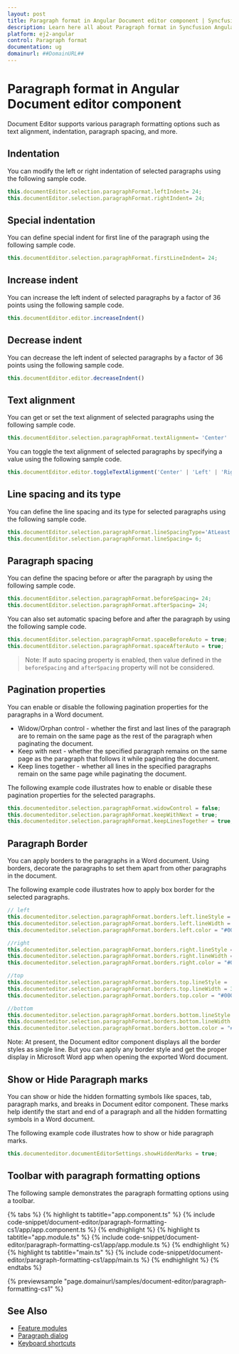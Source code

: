 ```yaml
---
layout: post
title: Paragraph format in Angular Document editor component | Syncfusion
description: Learn here all about Paragraph format in Syncfusion Angular Document editor component of Syncfusion Essential JS 2 and more.
platform: ej2-angular
control: Paragraph format 
documentation: ug
domainurl: ##DomainURL##
---
```


# Paragraph format in Angular Document editor component

Document Editor supports various paragraph formatting options such as text alignment, indentation, paragraph spacing, and more.

## Indentation

You can modify the left or right indentation of selected paragraphs using the following sample code.

```typescript
this.documentEditor.selection.paragraphFormat.leftIndent= 24;
this.documentEditor.selection.paragraphFormat.rightIndent= 24;
```

## Special indentation

You can define special indent for first line of the paragraph using the following sample code.

```typescript
this.documentEditor.selection.paragraphFormat.firstLineIndent= 24;
```

## Increase indent

You can increase the left indent of selected paragraphs by a factor of 36 points using the following sample code.

```typescript
this.documentEditor.editor.increaseIndent()
```

## Decrease indent

You can decrease the left indent of selected paragraphs by a factor of 36 points using the following sample code.

```typescript
this.documentEditor.editor.decreaseIndent()
```

## Text alignment

You can get or set the text alignment of selected paragraphs using the following sample code.

```typescript
this.documentEditor.selection.paragraphFormat.textAlignment= 'Center' | 'Left' | 'Right' | 'Justify';
```

You can toggle the text alignment of selected paragraphs by specifying a value using the following sample code.

```typescript
this.documentEditor.editor.toggleTextAlignment('Center' | 'Left' | 'Right' | 'Justify');
```

## Line spacing and its type

You can define the line spacing and its type for selected paragraphs using the following sample code.

```typescript
this.documentEditor.selection.paragraphFormat.lineSpacingType='AtLeast';
this.documentEditor.selection.paragraphFormat.lineSpacing= 6;
```

## Paragraph spacing

You can define the spacing before or after the paragraph by using the following sample code.

```typescript
this.documentEditor.selection.paragraphFormat.beforeSpacing= 24;
this.documentEditor.selection.paragraphFormat.afterSpacing= 24;
```

You can also set automatic spacing before and after the paragraph by using the following sample code.

```typescript
this.documentEditor.selection.paragraphFormat.spaceBeforeAuto = true;
this.documentEditor.selection.paragraphFormat.spaceAfterAuto = true;
```

>Note: If auto spacing property is enabled, then value defined in the `beforeSpacing` and `afterSpacing` property will not be considered.

## Pagination properties

You can enable or disable the following pagination properties for the paragraphs in a Word document.

* Widow/Orphan control - whether the first and last lines of the paragraph are to remain on the same page as the rest of the paragraph when paginating the document.
* Keep with next - whether the specified paragraph remains on the same page as the paragraph that follows it while paginating the document.
* Keep lines together - whether all lines in the specified paragraphs remain on the same page while paginating the document.

The following example code illustrates how to enable or disable these pagination properties for the selected paragraphs.

```typescript
this.documenteditor.selection.paragraphFormat.widowControl = false;
this.documenteditor.selection.paragraphFormat.keepWithNext = true;
this.documenteditor.selection.paragraphFormat.keepLinesTogether = true;
```

## Paragraph Border

You can apply borders to the paragraphs in a Word document. Using borders, decorate the paragraphs to set them apart from other paragraphs in the document.

The following example code illustrates how to apply box border for the selected paragraphs.

```typescript
// left
this.documenteditor.selection.paragraphFormat.borders.left.lineStyle = 'Single';
this.documenteditor.selection.paragraphFormat.borders.left.lineWidth = 3;
this.documenteditor.selection.paragraphFormat.borders.left.color = "#000000";

//right
this.documenteditor.selection.paragraphFormat.borders.right.lineStyle = 'Single';
this.documenteditor.selection.paragraphFormat.borders.right.lineWidth = 3;
this.documenteditor.selection.paragraphFormat.borders.right.color = "#000000";

//top
this.documenteditor.selection.paragraphFormat.borders.top.lineStyle = 'Single';
this.documenteditor.selection.paragraphFormat.borders.top.lineWidth = 3;
this.documenteditor.selection.paragraphFormat.borders.top.color = "#000000";

//bottom
this.documenteditor.selection.paragraphFormat.borders.bottom.lineStyle = 'Single';
this.documenteditor.selection.paragraphFormat.borders.bottom.lineWidth = 3;
this.documenteditor.selection.paragraphFormat.borders.bottom.color = "#000000";

```

Note: At present, the Document editor component displays all the border styles as single line. But you can apply any border style and get the proper display in Microsoft Word app when opening the exported Word document.

## Show or Hide Paragraph marks

You can show or hide the hidden formatting symbols like spaces, tab, paragraph marks, and breaks in Document editor component. These marks help identify the start and end of a paragraph and all the hidden formatting symbols in a Word document.

The following example code illustrates how to show or hide paragraph marks.

```typescript
this.documenteditor.documentEditorSettings.showHiddenMarks = true;
```

## Toolbar with paragraph formatting options

The following sample demonstrates the paragraph formatting options using a toolbar.

{% tabs %}
{% highlight ts tabtitle="app.component.ts" %}
{% include code-snippet/document-editor/paragraph-formatting-cs1/app/app.component.ts %}
{% endhighlight %}
{% highlight ts tabtitle="app.module.ts" %}
{% include code-snippet/document-editor/paragraph-formatting-cs1/app/app.module.ts %}
{% endhighlight %}
{% highlight ts tabtitle="main.ts" %}
{% include code-snippet/document-editor/paragraph-formatting-cs1/app/main.ts %}
{% endhighlight %}
{% endtabs %}
  
{% previewsample "page.domainurl/samples/document-editor/paragraph-formatting-cs1" %}

## See Also

* [Feature modules](../document-editor/feature-module/)
* [Paragraph dialog](../document-editor/dialog#paragraph-dialog)
* [Keyboard shortcuts](../document-editor/keyboard-shortcut#paragraph-formatting)